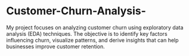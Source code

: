 # Customer-Churn-Analysis-
My project focuses on analyzing customer churn using exploratory data analysis (EDA) techniques. The objective is to identify key factors influencing churn, visualize patterns, and derive insights that can help businesses improve customer retention.
